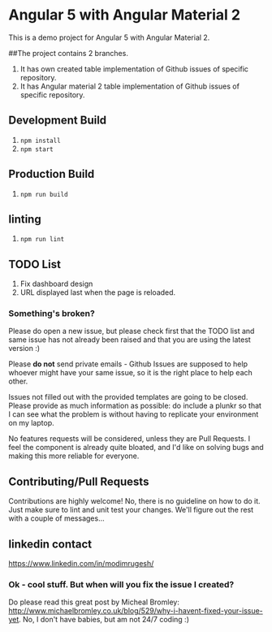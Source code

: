 # Angular 5 with Angular Material 2

This is a demo project for Angular 5 with Angular Material 2.

##The project contains 2 branches.

1. It has own created table implementation of Github issues of specific repository.
2. It has Angular material 2 table implementation of Github issues of specific repository.

## Development Build

1. `npm install`
2. `npm start`

## Production Build

1. `npm run build`

## linting

1. `npm run lint`

## TODO List

1. Fix dashboard design
2. URL displayed last when the page is reloaded.

### Something's broken?
Please do open a new issue, but please check first that the TODO list and same issue has not already been raised and that you are using the latest version :)

Please **do not** send private emails - Github Issues are supposed to help whoever might have your same issue, so it is the right place to help each other.

Issues not filled out with the provided templates are going to be closed. Please provide as much information as possible: do include a plunkr so that I can see what the problem is without having to replicate your environment on my laptop. 

No features requests will be considered, unless they are Pull Requests. I feel the component is already quite bloated, and I'd like on solving bugs and making this more reliable for everyone.

## Contributing/Pull Requests
Contributions are highly welcome! No, there is no guideline on how to do it. Just make sure to lint and unit test your changes. We'll figure out the rest with a couple of messages...

## linkedin contact 
 
https://www.linkedin.com/in/modimrugesh/

### Ok - cool stuff. But when will you fix the issue I created?
Do please read this great post by Micheal Bromley: http://www.michaelbromley.co.uk/blog/529/why-i-havent-fixed-your-issue-yet. No, I don't have babies, but am not 24/7 coding :)

